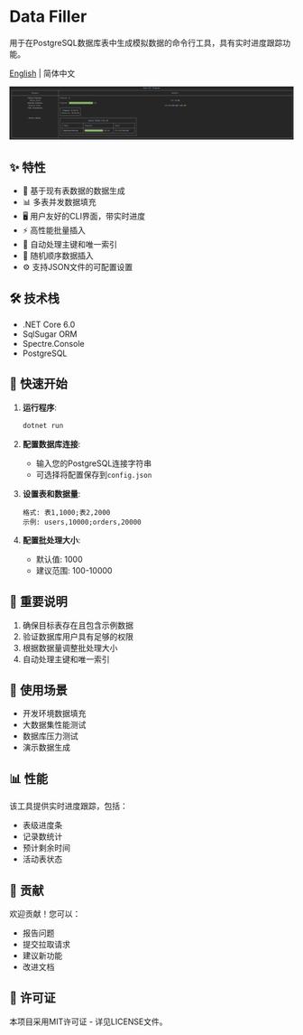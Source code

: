 # Data Filler

用于在PostgreSQL数据库表中生成模拟数据的命令行工具，具有实时进度跟踪功能。

[English](./README.md) | 简体中文

![进度显示](./assets/progress.png)

## ✨ 特性

- 🔄 基于现有表数据的数据生成
- 📊 多表并发数据填充
- 🖥️ 用户友好的CLI界面，带实时进度
- ⚡ 高性能批量插入
- 🎯 自动处理主键和唯一索引
- 🔀 随机顺序数据插入
- ⚙️ 支持JSON文件的可配置设置

## 🛠️ 技术栈

- .NET Core 6.0
- SqlSugar ORM
- Spectre.Console
- PostgreSQL

## 🚀 快速开始

1. **运行程序**:
   ```bash
   dotnet run
   ```

2. **配置数据库连接**:
   - 输入您的PostgreSQL连接字符串
   - 可选择将配置保存到`config.json`

3. **设置表和数据量**:
   ```
   格式: 表1,1000;表2,2000
   示例: users,10000;orders,20000
   ```

4. **配置批处理大小**:
   - 默认值: 1000
   - 建议范围: 100-10000

## 📝 重要说明

1. 确保目标表存在且包含示例数据
2. 验证数据库用户具有足够的权限
3. 根据数据量调整批处理大小
4. 自动处理主键和唯一索引

## 🎯 使用场景

- 开发环境数据填充
- 大数据集性能测试
- 数据库压力测试
- 演示数据生成

## 📊 性能

该工具提供实时进度跟踪，包括：
- 表级进度条
- 记录数统计
- 预计剩余时间
- 活动表状态

## 🤝 贡献

欢迎贡献！您可以：
- 报告问题
- 提交拉取请求
- 建议新功能
- 改进文档

## 📄 许可证

本项目采用MIT许可证 - 详见LICENSE文件。
